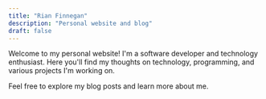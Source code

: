 ```yaml
---
title: "Rian Finnegan"
description: "Personal website and blog"
draft: false
---
```


Welcome to my personal website! I'm a software developer and technology enthusiast. Here you'll find my thoughts on technology, programming, and various projects I'm working on.

Feel free to explore my blog posts and learn more about me.
